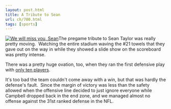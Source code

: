 ```yaml
---
layout: post.html
title: A Tribute to Sean
url: ch/700.html
tags: [sports]
---
```

[![We will miss you, Sean](http://farm3.static.flickr.com/2233/2083813810_ae7a58fa37_m.jpg)](http://www.flickr.com/photos/thetejon/2083813810/)The pregame tribute to Sean Taylor was really pretty moving.  Watching the entire stadium waving the #21 towels that they gave out on the way in while they showed a slide show on the scoreboard was pretty intense.

There was a pretty huge ovation, too, when they ran the first defensive play with [only ten players](http://sports.espn.go.com/nfl/news/story?id=3138182).

It's too bad the team couldn't come away with a win, but that was hardly the defense's fault.  Since the margin of victory was less than the safety allowed when the offensive line decided to just ignore everyone while Campbell dropped back in the end zone, and we managed almost no offense against the 31st ranked defense in the NFL.
